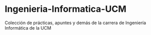 # Ingenieria-Informatica-UCM
Colección de prácticas, apuntes y demás de la carrera de Ingeniería Informática de la UCM
